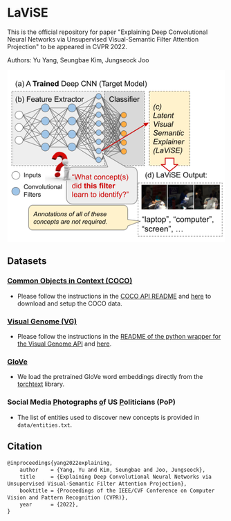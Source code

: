 # LaViSE
This is the official repository for paper "Explaining Deep Convolutional Neural Networks via Unsupervised 
Visual-Semantic Filter Attention Projection" to be appeared in CVPR 2022. 

Authors: Yu Yang, Seungbae Kim, Jungseock Joo

![alt text](./img/intro.png)

[//]: # (## Requirements)

## Datasets
### [Common Objects in Context (COCO)](https://cocodataset.org/#home) 

- Please follow the instructions in the 
[COCO API README](https://github.com/cocodataset/cocoapi) and 
[here](data/README.md) to download and setup the COCO data.

### [Visual Genome (VG)](https://visualgenome.org/)

- Please follow the instructions in the 
[README of the python wrapper for the Visual Genome API](https://github.com/ranjaykrishna/visual_genome_python_driver) 
and [here](data/README.md).

### [GloVe](https://nlp.stanford.edu/projects/glove/)

- We load the pretrained GloVe word embeddings directly from the 
[torchtext](https://torchtext.readthedocs.io/en/latest/vocab.html#glove) library.

### Social Media <u>P</u>hotographs <u>o</u>f US <u>P</u>oliticians (PoP)

- The list of entities used to discover new concepts is provided in `data/entities.txt`.

## Citation
```
@inproceedings{yang2022explaining,
    author    = {Yang, Yu and Kim, Seungbae and Joo, Jungseock},
    title     = {Explaining Deep Convolutional Neural Networks via Unsupervised Visual-Semantic Filter Attention Projection},
    booktitle = {Proceedings of the IEEE/CVF Conference on Computer Vision and Pattern Recognition (CVPR)},
    year      = {2022},
}
```
